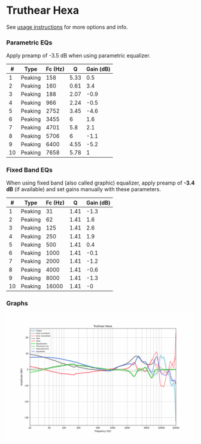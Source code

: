# Truthear Hexa
See [usage instructions](https://github.com/jaakkopasanen/AutoEq#usage) for more options and info.

### Parametric EQs
Apply preamp of -3.5 dB when using parametric equalizer.

|   # | Type    |   Fc (Hz) |    Q |   Gain (dB) |
|-----|---------|-----------|------|-------------|
|   1 | Peaking |       158 | 5.33 |         0.5 |
|   2 | Peaking |       160 | 0.61 |         3.4 |
|   3 | Peaking |       188 | 2.07 |        -0.9 |
|   4 | Peaking |       966 | 2.24 |        -0.5 |
|   5 | Peaking |      2752 | 3.45 |        -4.6 |
|   6 | Peaking |      3455 | 6    |         1.6 |
|   7 | Peaking |      4701 | 5.8  |         2.1 |
|   8 | Peaking |      5706 | 6    |        -1.1 |
|   9 | Peaking |      6400 | 4.55 |        -5.2 |
|  10 | Peaking |      7658 | 5.78 |         1   |

### Fixed Band EQs
When using fixed band (also called graphic) equalizer, apply preamp of **-3.4 dB** (if available) and set gains manually with these parameters.

|   # | Type    |   Fc (Hz) |    Q |   Gain (dB) |
|-----|---------|-----------|------|-------------|
|   1 | Peaking |        31 | 1.41 |        -1.3 |
|   2 | Peaking |        62 | 1.41 |         1.6 |
|   3 | Peaking |       125 | 1.41 |         2.6 |
|   4 | Peaking |       250 | 1.41 |         1.9 |
|   5 | Peaking |       500 | 1.41 |         0.4 |
|   6 | Peaking |      1000 | 1.41 |        -0.1 |
|   7 | Peaking |      2000 | 1.41 |        -1.2 |
|   8 | Peaking |      4000 | 1.41 |        -0.6 |
|   9 | Peaking |      8000 | 1.41 |        -1.3 |
|  10 | Peaking |     16000 | 1.41 |        -0   |

### Graphs
![](./Truthear%20Hexa.png)
